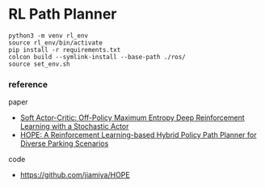 # RL Path Planner 

```
python3 -m venv rl_env
source rl_env/bin/activate
pip install -r requirements.txt
colcon build --symlink-install --base-path ./ros/
source set_env.sh
```

### reference  
paper
- [Soft Actor-Critic: Off-Policy Maximum Entropy Deep Reinforcement Learning with a Stochastic Actor](https://arxiv.org/abs/1801.01290)
- [HOPE: A Reinforcement Learning-based Hybrid Policy Path Planner for Diverse Parking Scenarios](https://arxiv.org/abs/2405.20579)  

code 
- https://github.com/jiamiya/HOPE